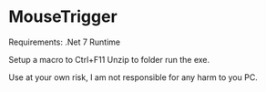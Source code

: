 # MouseTrigger
Requirements:
.Net 7 Runtime

Setup a macro to Ctrl+F11
Unzip to folder run the exe.

Use at your own risk, I am not responsible for any harm to you PC.
